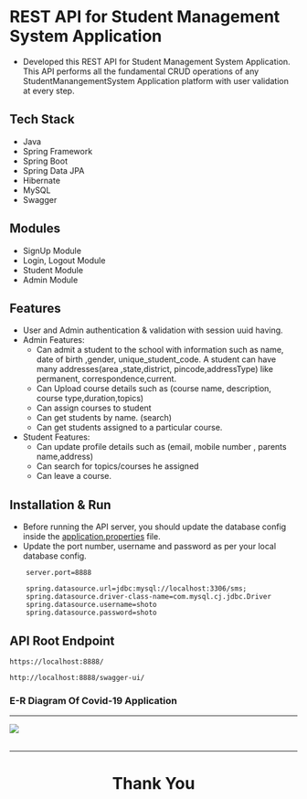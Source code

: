 
# REST API for Student Management System Application

* Developed this REST API for Student Management System Application. This API performs all the fundamental CRUD operations of any StudentManangementSystem Application platform with user validation at every step.

## Tech Stack

* Java
* Spring Framework
* Spring Boot
* Spring Data JPA
* Hibernate
* MySQL
* Swagger

## Modules

* SignUp Module
* Login, Logout Module
* Student Module
* Admin Module

## Features

* User and Admin authentication & validation with session uuid having.
* Admin Features:
    * Can admit a student to the school with information such as name, date of birth ,gender, unique_student_code. A student can have many addresses(area ,state,district, pincode,addressType) like permanent, correspondence,current.
    * Can Upload course details such as (course name, description, course type,duration,topics)
    * Can assign courses to student
    * Can get students by name. (search)
    * Can get students assigned to a particular course.
* Student Features:
    * Can update profile details such as (email, mobile number , parents name,address)
    * Can search for topics/courses he assigned
    * Can leave a course.

## Installation & Run

* Before running the API server, you should update the database config inside the [application.properties](https://github.com/shoto2000/interview/blob/main/Platform%20Common/PlatformCommonStudentManagementSystem/src/main/resources/application.properties) file. 
* Update the port number, username and password as per your local database config.

```
    server.port=8888

    spring.datasource.url=jdbc:mysql://localhost:3306/sms;
    spring.datasource.driver-class-name=com.mysql.cj.jdbc.Driver
    spring.datasource.username=shoto
    spring.datasource.password=shoto

```

## API Root Endpoint

`https://localhost:8888/`

`http://localhost:8888/swagger-ui/`
 
### E-R Diagram Of Covid-19 Application
---
<div id="2CDE2DC6790F86A273D9411FB2DAFAFDE64_11677"><div id="2CDE2DC6790F86A273D9411FB2DAFAFDE64_11677_robot"><a href="https://cloud.smartdraw.com/share.aspx/?pubDocShare=2CDE2DC6790F86A273D9411FB2DAFAFDE64" target="_blank"><img src="https://cloud.smartdraw.com/cloudstorage/2CDE2DC6790F86A273D9411FB2DAFAFDE64/preview2.png"></a></div></div><br/>

---
<h1 align="center">Thank You</h1>
